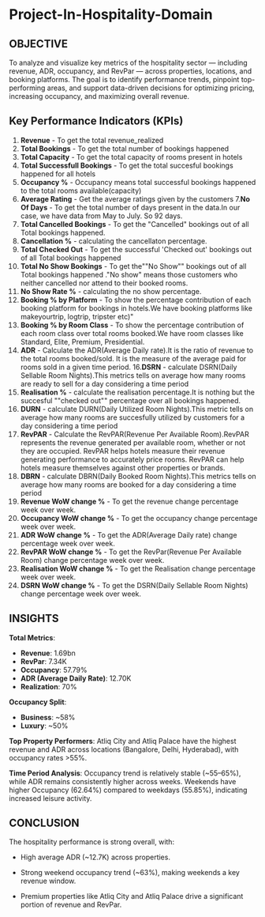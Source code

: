 # Project-In-Hospitality-Domain

## OBJECTIVE 
To analyze and visualize key metrics of the hospitality sector — including revenue, ADR, occupancy, and RevPar — across properties, locations, and booking platforms. 
The goal is to identify performance trends, pinpoint top-performing areas, and support data-driven decisions for optimizing pricing, increasing occupancy, and maximizing overall revenue.



## Key Performance Indicators (KPIs)


1. **Revenue** - To get the total revenue_realized
2. **Total Bookings** - To get the total number of bookings happened
3. **Total Capacity** - To get the total capacity of rooms present in hotels
4. **Total Successfull Bookings** - To get the total succesful bookings happened for all hotels
5. **Occupancy %** - Occupancy means total successful bookings happened to the total rooms available(capacity)
6. **Average Rating** - Get the average ratings given by the customers
7.**No Of Days** - To get the total number of days present in the data.In our case, we have data from May to July. So 92 days.
8. **Total Cancelled Bookings** - To get the "Cancelled" bookings out of all Total bookings happened.
9. **Cancellation %** - calculating the cancellaton percentage.
10. **Total Checked Out** - To get the successful 'Checked out' bookings out of all Total bookings happened
11. **Total No Show Bookings** - To get the""No Show"" bookings out of all Total bookings happened ."No show" means those customers who neither cancelled nor attend to their booked rooms.
12. **No Show Rate %** - calculating the no show percentage.
13. **Booking % by Platform** - To show the percentage contribution of each booking platform for bookings in hotels.We have booking platforms like makeyourtrip, logtrip, tripster etc)"
14. **Booking % by Room Class** - To show the percentage contribution of each room class
over total rooms booked.We have room classes like Standard, Elite, Premium, Presidential.
15. **ADR** - Calculate the ADR(Average Daily rate).It is the ratio of revenue to the total rooms booked/sold. It is the measure of the average paid for rooms sold in a given time period.
16.**DSRN** - calculate DSRN(Daily Sellable Room Nights).This metrics tells on average how many rooms are ready to sell for a day considering a time period
17. **Realisation %** - calculate  the realisation percentage.It is nothing but the succesful ""checked out"" percentage over all bookings happened.
18. **DURN** - calculate DURN(Daily Utilized Room Nights).This metric tells on average how many rooms are succesfully utilized by customers for a day considering a time period
19. **RevPAR** - Calculate the RevPAR(Revenue Per Available Room).RevPAR represents the revenue generated per available room, whether or not they are occupied. RevPAR helps hotels measure their revenue generating performance to accurately price rooms. RevPAR can help hotels measure themselves against other properties or brands.
20. **DBRN** - calculate DBRN(Daily Booked Room Nights).This metrics tells on average how many rooms are booked for a day considering a time period
21. **Revenue WoW change %** - To get the revenue change percentage week over week.
22. **Occupancy WoW change %** - To get the occupancy change percentage week over week.
23. **ADR WoW change %** - To get the ADR(Average Daily rate) change percentage week over week.
24. **RevPAR WoW change %** - To get the RevPar(Revenue Per Available Room) change percentage week over week.
25. **Realisation WoW change %** - To get the Realisation change percentage week over week.
26. **DSRN WoW change %** - To get the DSRN(Daily Sellable Room Nights) change percentage week over week.











## INSIGHTS 

**Total Metrics**:
 - **Revenue**: 1.69bn
 - **RevPar**: 7.34K
 - **Occupancy**: 57.79%
 - **ADR (Average Daily Rate)**: 12.70K
 - **Realization**: 70%

 
**Occupancy Split**:
- **Business**: ~58%
- **Luxury**: ~50%

**Top Property Performers**:
Atliq City and Atliq Palace have the highest revenue and ADR across locations (Bangalore, Delhi, Hyderabad), with occupancy rates >55%.

**Time Period Analysis**:
Occupancy trend is relatively stable (~55–65%), while ADR remains consistently higher across weeks.
Weekends have higher Occupancy (62.64%) compared to weekdays (55.85%), indicating increased leisure activity.




## CONCLUSION

The hospitality performance is strong overall, with:

- High average ADR (~12.7K) across properties.

- Strong weekend occupancy trend (~63%), making weekends a key revenue window.

- Premium properties like Atliq City and Atliq Palace drive a significant portion of revenue and RevPar.


